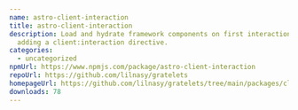```yaml
---
name: astro-client-interaction
title: astro-client-interaction
description: Load and hydrate framework components on first interaction by
  adding a client:interaction directive.
categories:
  - uncategorized
npmUrl: https://www.npmjs.com/package/astro-client-interaction
repoUrl: https://github.com/lilnasy/gratelets
homepageUrl: https://github.com/lilnasy/gratelets/tree/main/packages/client-interaction
downloads: 78
---
```

